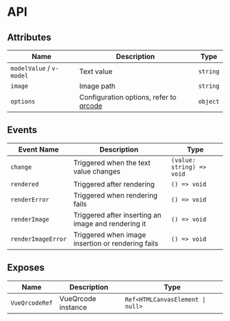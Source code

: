 # API

## Attributes

| Name                     | Description                                                                                      | Type     |
| ------------------------ | ------------------------------------------------------------------------------------------------ | -------- |
| `modelValue` / `v-model` | Text value                                                                                       | `string` |
| `image`                  | Image path                                                                                       | `string` |
| `options`                | Configuration options, refer to [qrcode](https://github.com/soldair/node-qrcode#qr-code-options) | `object` |

## Events

| Event Name         | Description                                         | Type                      |
| ------------------ | --------------------------------------------------- | ------------------------- |
| `change`           | Triggered when the text value changes               | `(value: string) => void` |
| `rendered`         | Triggered after rendering                           | `() => void`              |
| `renderError`      | Triggered when rendering fails                      | `() => void`              |
| `renderImage`      | Triggered after inserting an image and rendering it | `() => void`              |
| `renderImageError` | Triggered when image insertion or rendering fails   | `() => void`              |

## Exposes

| Name           | Description        | Type                             |
| -------------- | ------------------ | -------------------------------- |
| `VueQrcodeRef` | VueQrcode instance | `Ref<HTMLCanvasElement \| null>` |
